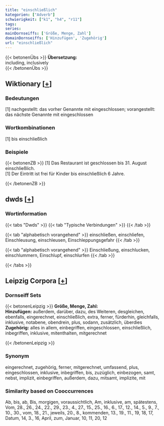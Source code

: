 ```yaml
---
title: "einschließlich"
kategorien: ["Adverb"]
schwierigkeit: ["k1", "h4", "r11"]
tags:
series:
mainDornseiffs: ['Größe, Menge, Zahl']
domainDornseiffs: ['Hinzufügen', 'Zugehörig']
url: "einschließlich"
---
```


{{< betonenÜbs >}}
**Übersetzung:**  
including, inclusively  
{{< /betonenÜbs >}}

## Wiktionary [[+](https://de.wiktionary.org/wiki/einschließlich)]

### Bedeutungen
[1] nachgestellt: das vorher Genannte mit eingeschlossen; vorangestellt: das nächste Genannte mit eingeschlossen  

### Wortkombinationen
[1] bis einschließlich  

### Beispiele
{{< betonenZB >}}
[1] Das Restaurant ist geschlossen bis 31. August einschließlich.  
[1] Der Eintritt ist frei für Kinder bis einschließlich 6 Jahre.  

{{< /betonenZB >}}


## dwds [[+](https://www.dwds.de/wb/einschließlich)]

### Wortinformation
{{< tabs "Dwds" >}}
{{< tab "Typische Verbindungen" >}}
{{< /tab >}}

{{< tab "alphabetisch vorangehend" >}}
einschließen, einschliefen, Einschleusung, einschleusen, Einschleppungsgefahr
{{< /tab >}}

{{< tab "alphabetisch vorangehend" >}}
Einschließung, einschlucken, einschlummern, Einschlupf, einschlurfen
{{< /tab >}}

{{< /tabs >}}

## Leipzig Corpora [[+](https://corpora.uni-leipzig.de/en/res?word=einschließlich&corpusId=deu_newscrawl-public_2018)]

### Dornseiff Sets
{{< betonenLeipzig >}}
**Größe, Menge, Zahl:**  
**Hinzufügen:** außerdem, darüber, dazu, des Weiteren, desgleichen, ebenfalls, eingerechnet, einschließlich, extra, ferner, fürderhin, gleichfalls, inklusive, notabene, obendrein, plus, sodann, zusätzlich, überdies  
**Zugehörig:** alles in allem, einbegriffen, eingeschlossen, einschließlich, inbegriffen, inklusive, mitenthalten, mitgerechnet  

{{< /betonenLeipzig >}}

### Synonym
eingerechnet, zugehörig, ferner, mitgerechnet, umfassend, plus, eingeschlossen, inklusive, inbegriffen, bis, zuzüglich, einbezogen, samt, nebst, implizit, einbegriffen, außerdem, dazu, mitsamt, implizite, mit


### Similarity based on Cooccurrences
Ab, bis, ab, Bis, morgigen, voraussichtlich, Am, inklusive, am, spätestens, Vom, 28., 26., 24., 22., 29., 23., 4., 27., 15., 25., 16., 6., 17., 12., 14., 5., 9., 7., 10., 30., vom, 18., 21., jeweils, 20., 8., kommenden, 13., 19., 11., 19, 18, 17, Datum, 14, 3., 16, April, zum, Januar, 10, 11, 20, 12

